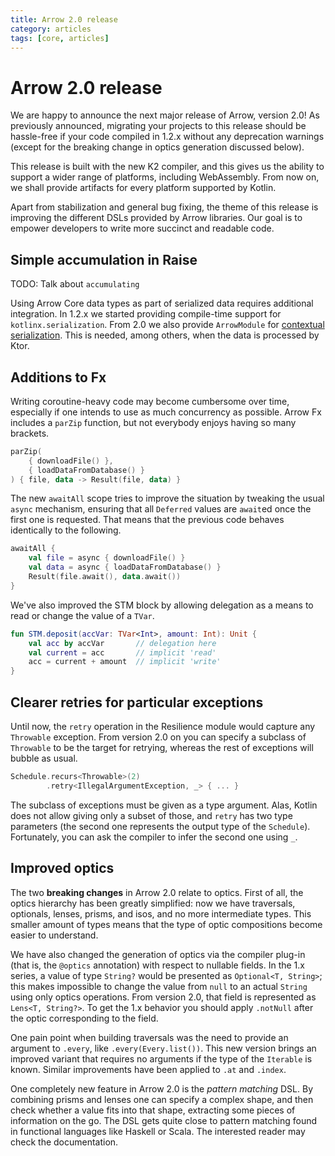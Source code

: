 ```yaml
---
title: Arrow 2.0 release
category: articles
tags: [core, articles]
---
```


# Arrow 2.0 release

We are happy to announce the next major release of Arrow, version 2.0!
As previously announced, migrating your projects to this release should be hassle-free
if your code compiled in 1.2.x without any deprecation warnings
(except for the breaking change in optics generation discussed below).

This release is built with the new K2 compiler, and this gives us the ability
to support a wider range of platforms, including WebAssembly. From now on, we shall
provide artifacts for every platform supported by Kotlin.

Apart from stabilization and general bug fixing, the theme of this release
is improving the different DSLs provided by Arrow libraries. Our goal is to
empower developers to write more succinct and readable code.

## Simple accumulation in Raise

TODO: Talk about `accumulating`

Using Arrow Core data types as part of serialized data requires additional integration.
In 1.2.x we started providing compile-time support for `kotlinx.serialization`. 
From 2.0 we also provide `ArrowModule` for
[contextual serialization](https://github.com/Kotlin/kotlinx.serialization/blob/master/docs/serializers.md#contextual-serialization). This is needed, among others, when the data is processed
by Ktor.

## Additions to Fx

Writing coroutine-heavy code may become cumbersome over time, especially if
one intends to use as much concurrency as possible. Arrow Fx includes a `parZip`
function, but not everybody enjoys having so many brackets.

```kotlin
parZip(
    { downloadFile() },
    { loadDataFromDatabase() }
) { file, data -> Result(file, data) }
```

The new `awaitAll` scope tries to improve the situation by tweaking the
usual `async` mechanism, ensuring that all `Deferred` values are `await`ed
once the first one is requested. That means that the previous code behaves
identically to the following.

```kotlin
awaitAll {
    val file = async { downloadFile() }
    val data = async { loadDataFromDatabase() }
    Result(file.await(), data.await())
}
```

We've also improved the STM block by allowing delegation as a means to
read or change the value of a `TVar`.

```kotlin
fun STM.deposit(accVar: TVar<Int>, amount: Int): Unit {
    val acc by accVar       // delegation here
    val current = acc       // implicit 'read'
    acc = current + amount  // implicit 'write'
}
```

## Clearer retries for particular exceptions

Until now, the `retry` operation in the Resilience module would capture
any `Throwable` exception. From version 2.0 on you can specify a subclass
of `Throwable` to be the target for retrying, whereas the rest of 
exceptions will bubble as usual.

```kotlin
Schedule.recurs<Throwable>(2)
        .retry<IllegalArgumentException, _> { ... }
```

The subclass of exceptions must be given as a type argument.
Alas, Kotlin does not allow giving only a subset of those, and `retry`
has two type parameters (the second one represents the output type of 
the `Schedule`). Fortunately, you can ask the compiler to infer the 
second one using `_`.

## Improved optics

The two **breaking changes** in Arrow 2.0 relate to optics.
First of all, the optics hierarchy has been greatly simplified:
now we have traversals, optionals, lenses, prisms, and isos, and no more
intermediate types. This smaller amount of types means that the type of
optic compositions become easier to understand.

We have also changed the generation of optics via the compiler plug-in
(that is, the `@optics` annotation) with respect to nullable fields.
In the 1.x series, a value of type `String?` would be presented as
`Optional<T, String>`; this makes impossible to change the value from
`null` to an actual `String` using only optics operations. From version
2.0, that field is represented as `Lens<T, String?>`. To get the 1.x
behavior you should apply `.notNull` after the optic corresponding to
the field.

One pain point when building traversals was the need to provide an
argument to `.every`, like `.every(Every.list())`. This new version
brings an improved variant that requires no arguments if the type
of the `Iterable` is known. Similar improvements have been applied
to `.at` and `.index`.

One completely new feature in Arrow 2.0 is the _pattern matching_ DSL.
By combining prisms and lenses one can specify a complex shape, and
then check whether a value fits into that shape, extracting some
pieces of information on the go. The DSL gets quite close to pattern 
matching found in functional languages like Haskell or Scala. The
interested reader may check the documentation.
